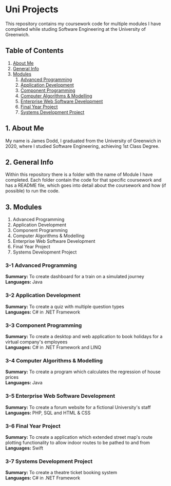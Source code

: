 # Uni Projects

This repository contains my coursework code for multiple modules I have completed while studing Software Engineering at the University of Greenwich.  


## Table of Contents
1. [About Me](#1-about-me)
2. [General Info](#2-general-info)
3. [Modules](#3-modules)
    1. [Advanced Programming](#3-modules)
    2. [Application Development](#3-modules)
    3. [Component Programming](#3-modules)
    4. [Computer Algorithms & Modelling](#3-modules)
    5. [Enterprise Web Software Development](#3-modules)
    6. [Final Year Project](#3-modules)
    7. [Systems Development Project](#3-7-systems-development-project)


## 1. About Me
My name is James Dodd, I graduated from the University of Greenwich in 2020, where I studied Software Engineering, achieving 1st Class Degree.


## 2. General Info
Within this repository there is a folder with the name of Module I have completed.  Each folder contain the code for that specific coursework and has a README file, which goes into detail about the coursework and how (if possible) to run the code.  


## 3. Modules
1. Advanced Programming
2. Application Development
3. Component Programming
4. Computer Algorithms & Modelling
5. Enterprise Web Software Development
6. Final Year Project
7. Systems Development Project


### 3-1 Advanced Programming
__Summary:__ To create dashboard for a train on a simulated journey <br />
__Languages:__ Java


### 3-2 Application Development
__Summary:__ To create a quiz with multiple question types <br />
__Languages:__ C# in .NET Framework


### 3-3 Component Programming
__Summary:__ To create a desktop and web application to book holidays for a virtual company's employees <br />
__Languages:__ C# in .NET Framework and LINQ


### 3-4 Computer Algorithms & Modelling
__Summary:__ To create a program which calculates the regression of house prices <br />
__Languages:__ Java


### 3-5 Enterprise Web Software Development
__Summary:__ To create a forum website for a fictional University's staff <br />
__Languages:__ PHP, SQL and HTML & CSS


### 3-6 Final Year Project
__Summary:__ To create a application which extended street map's route plotting functionality to allow indoor routes to be pathed to and from <br />
__Languages:__ Swift


### 3-7 Systems Development Project
__Summary:__ To create a theatre ticket booking system <br />
__Languages:__ C# in .NET Framework
